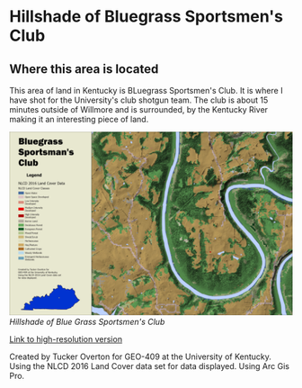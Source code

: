 # Hillshade of Bluegrass Sportsmen's Club
## Where this area is located

This area of land in Kentucky is BLuegrass Sportsmen's Club.
It is where I have shot for the University's club shotgun team.
The club is about 15 minutes outside of Willmore and is surrounded,
by the Kentucky River making it an interesting piece of land.

![Hillshade of Blue Grass Sportsmen's Club](BGSC_hillshade.jpg)     
*Hillshade of Blue Grass Sportsmen's Club*

[Link to high-resolution version](BGSC_hillshade.pdf)     

Created by Tucker Overton for 
GEO-409 at the University of Kentucky. 
Using the NLCD 2016 Land Cover data set 
for data displayed. Using Arc Gis Pro.